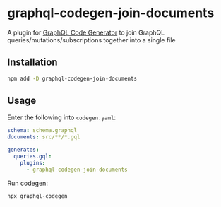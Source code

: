 # graphql-codegen-join-documents
A plugin for [GraphQL Code Generator](https://graphql-code-generator.com/docs/getting-started/index) to join GraphQL queries/mutations/subscriptions together into a single file

## Installation
``` bash
npm add -D graphql-codegen-join-documents
```

## Usage
Enter the following into `codegen.yaml`:
``` yaml
schema: schema.graphql
documents: src/**/*.gql

generates:
  queries.gql:
    plugins:
      - graphql-codegen-join-documents
```

Run codegen:
``` bash
npx graphql-codegen
```
